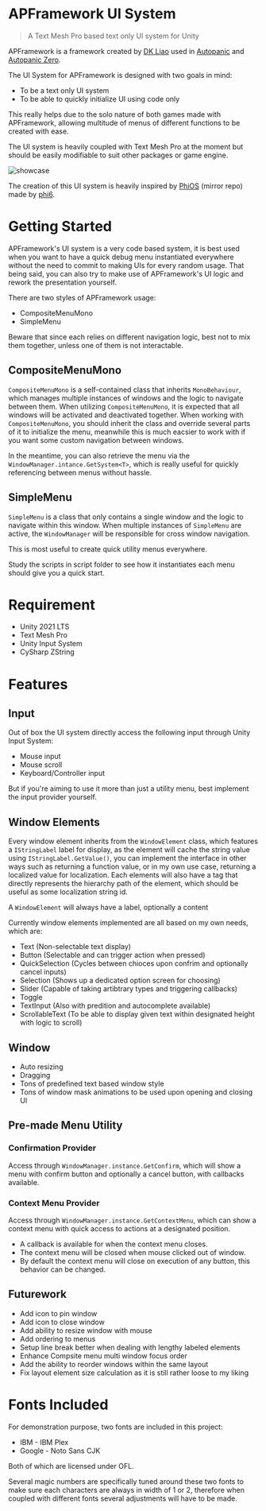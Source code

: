# APFramework UI System

> A Text Mesh Pro based text only UI system for Unity

APFramework is a framework created by [DK Liao](https://twitter.com/RandomDevDK) used in [Autopanic](https://store.steampowered.com/app/1274830) and [Autopanic Zero](https://store.steampowered.com/app/1423670).

The UI System for APFramework is designed with two goals in mind:

- To be a text only UI system
- To be able to quickly initialize UI using code only

This really helps due to the solo nature of both games made with APFramework, allowing multitude of menus of different functions to be created with ease.

The UI system is heavily coupled with Text Mesh Pro at the moment but should be easily modifiable to suit other packages or game engine.

![showcase](https://blog.chosenconcept.dev/images/posts/autopanic-devlog/0007/3.gif)

The creation of this UI system is heavily inspired by [PhiOS](https://github.com/pblca/PhiOS) (mirror repo) made by [phi6](https://twitter.com/phi6).

# Getting Started

APFramework's UI system is a very code based system, it is best used when you want to have a quick debug menu instantiated everywhere without the need to commit to making UIs for every random usage. That being said, you can also try to make use of APFramework's UI logic and rework the presentation yourself.

There are two styles of APFramework usage:

- CompositeMenuMono
- SimpleMenu

Beware that since each relies on different navigation logic, best not to mix them together, unless one of them is not interactable.

## CompositeMenuMono

`CompositeMenuMono` is a self-contained class that inherits `MonoBehaviour`, which manages multiple instances of windows and the logic to navigate between them. When utilizing `CompositeMenuMono`, it is expected that all windows will be activated and deactivated together. When working with `CompositeMenuMono`, you should inherit the class and override several parts of it to initialize the menu, meanwhile this is much eacsier to work with if you want some custom navigation between windows.

In the meantime, you can also retrieve the menu via the `WindowManager.intance.GetSystem<T>`, which is really useful for quickly referencing between menus without hassle.

## SimpleMenu

`SimpleMenu` is a class that only contains a single window and the logic to navigate within this window. When multiple instances of `SimpleMenu` are active, the `WindowManager` will be responsible for cross window navigation.

This is most useful to create quick utility menus everywhere.

Study the scripts in script folder to see how it instantiates each menu should give you a quick start.

# Requirement

- Unity 2021 LTS
- Text Mesh Pro
- Unity Input System
- CySharp ZString

# Features

## Input

Out of box the UI system directly access the following input through Unity Input System:

- Mouse input
- Mouse scroll
- Keyboard/Controller input

But if you're aiming to use it more than just a utility menu, best implement the input provider yourself.

## Window Elements

Every window element inherits from the `WindowElement` class, which features a `IStringLabel` label for display, as the element will cache the string value using `IStringLabel.GetValue()`, you can implement the interface in other ways such as returning a function value, or in my own use case, returning a localized value for localization. Each elements will also have a tag that directly represents the hierarchy path of the element, which should be useful as some localization string id.

A `WindowElement` will always have a label, optionally a content

Currently window elements implemented are all based on my own needs, which are:

- Text (Non-selectable text display)
- Button (Selectable and can trigger action when pressed)
- QuickSelection (Cycles between chioces upon confrim and optionally cancel inputs)
- Selection (Shows up a dedicated option screen for choosing)
- Slider (Capable of taking artibtrary types and triggering callbacks)
- Toggle
- TextInput (Also with predition and autocomplete available)
- ScrollableText (To be able to display given text within designated height with logic to scroll)

## Window

- Auto resizing
- Dragging
- Tons of predefined text based window style
- Tons of window mask animations to be used upon opening and closing UI

## Pre-made Menu Utility

### Confirmation Provider

Access through `WindowManager.instance.GetConfirm`, which will show a menu with confirm button and optionally a cancel button, with callbacks available.

### Context Menu Provider

Access through `WindowManager.instance.GetContextMenu`, which can show a context menu with quick access to actions at a designated position.

- A callback is available for when the context menu closes.
- The context menu will be closed when mouse clicked out of window.
- By default the context menu will close on execution of any button, this behavior can be changed.

## Futurework

- Add icon to pin window
- Add icon to close window
- Add ability to resize window with mouse
- Add ordering to menus
- Setup line break better when dealing with lengthy labeled elements
- Enhance Compsite menu multi window focus order
- Add the ability to reorder windows within the same layout
- Fix layout element size calculation as it is still rather loose to my liking

# Fonts Included

For demonstration purpose, two fonts are included in this project:

- IBM - IBM Plex
- Google - Noto Sans CJK

Both of which are licensed under OFL.

Several magic numbers are specifically tuned around these two fonts to make sure each characters are always in width of 1 or 2, therefore when coupled with different fonts several adjustments will have to be made.